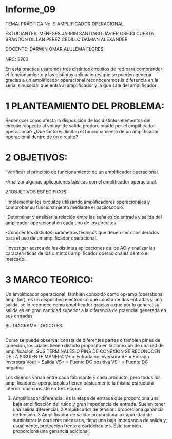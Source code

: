 # Informe_09
TEMA: PRÁCTICA No. 9 AMPLIFICADOR OPERACIONAL.

ESTUDIANTES: MENESES JARRIN SANTIAGO JAVIER OSEJO CUESTA BRANDON DILLAN PEREZ CEDILLO DAMIAN ALEXANDER

DOCENTE: DARWIN OMAR ALULEMA FLORES

NRC: 8703

En esta practica usaremos tres distintos circuitos de red para comprender el funcionamiento y las distintas aplicaciones que se pueden generar gracias a un amplificador operacional reconoceremos la diferencia en la señal sinusoidal que entra al amplificador y la que sale del amplificador.

# 1 PLANTEAMIENTO DEL PROBLEMA:

Reconocer como afecta la disposición de los distintos elementos del circuito respecto al voltaje de salida proporcionado por el amplificador operacional? ¿Qué factores limitan el funcionamiento de un amplificador operacional dentro de un circuito?

# 2 OBJETIVOS:

-Verificar el principio de funcionamiento de un amplificador operacional.

-Analizar algunas aplicaciones básicas con el amplificador operacional.

2.1OBJETIVOS ESPECIFICOS:

-Implementar los circuitos utilizando amplificadores operacionales y comprobar su funcionamiento mediante el osciloscopio.

-Determinar y analisar la relación entre las señales de entrada y salida del amplicador operacional en cada uno de los circuitos.

-Conocer los distintos parámetros técnicos que deben ser considerados para el uso de un amplificador operacional.

-Investigar acerca de las distintas aplicaciones de los AO y analizar las características de los distintos amplificador operacionales dentro el mercado.

# 3 MARCO TEORICO:

Un amplificador operacional, tambien conocido como op-amp (operational amplifier), es un dispositivo electronico que consta de dos entradas y una salida, se lo reconoce como amplificador gracias a que por lo general su salida es en gran cantidad superior a la diferencia de potencial generada en sus entradas 

SU DIAGRAMA LOGICO ES:

![]()

Como se puede observar consta de diferentes partes o tambien pines de conexion, los cuales tienen distinto proposito en la conexion de una red de amplificacion.
SUS TERMINALES O PINS DE CONEXION SE RECONOCEN DE LA SIGUIENTE MANERA
V+ = Entrada no inversora
V− = Entrada inversora
Vout = Salida
VS+ = Fuente DC positiva
VS− = Fuente DC negativa

Los diseños varían entre cada fabricante y cada producto, pero todos los amplificadores operacionales tienen básicamente la misma estructura interna, que consiste en tres etapas:

1. Amplificador diferencial: 
		es la etapa de entrada que proporciona una baja amplificación del ruido y gran impedancia de entrada. Suelen tener una salida diferencial.
2.Amplificador de tensión: 
		proporciona ganancia de tensión.
3.Amplificador de salida: 
		proporciona la capacidad de suministrar la corriente necesaria, tiene una baja impedancia de salida y, usualmente, protección frente a cortocircuitos. Éste también proporciona una ganancia adicional.
